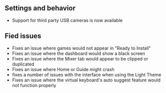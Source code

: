 ## Settings and behavior
- Support for third party USB cameras is now available

## Fied issues
- Fixes an issue where games would not appear in "Ready to Install"
- Fixes an issue where the dashboard would show a black screen
- Fixes an issue where the Mixer tab would appear to be clipped or duplicated
- Fixes an issue where Home or Guide might crash
- fixes a number of issues with the interface when using the Light Theme
- Fixes an issue where the virtual keyboard's auto suggest feature would not function properly